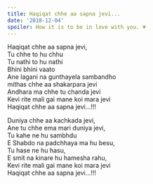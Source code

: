 ```yaml
---
title: Haqiqat chhe aa sapna jevi...
date: '2018-12-04'
spoiler: How it is to be in love with you. 💗
---
```


Haqiqat chhe aa sapna jevi, <br />
Tu chhe to hu chhu <br />
Tu nathi to hu nathi <br />
Bhini bhini vaato <br />
Ane lagani na gunthayela sambandho<br />
mithas chhe aa shakarpara jevi <br />
Andhara ma chhe tu chanda jevi <br />
Kevi rite mali gai mane koi mara jevi <br />
Haqiqat chhe aa sapna jevi...!!!


Duniya chhe aa kachkada jevi, <br />
Ane tu chhe ema mari duniya jevi, <br />
Tu kahe ne hu sambhdu<br />
E Shabdo na padchhaya ma hu besu, <br />
Tu hase ne hu hasu, <br />
E smit na kinare hu hamesha rahu, <br />
Kevi rite mali gai mane koi mara jevi <br />
Haqiqat chhe aa sapna jevi...!!!